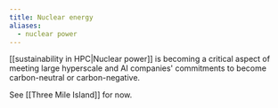 ```yaml
---
title: Nuclear energy
aliases:
  - nuclear power
---
```

[[sustainability in HPC|Nuclear power]] is becoming a critical aspect of meeting large hyperscale and AI companies' commitments to become carbon-neutral or carbon-negative.

See [[Three Mile Island]] for now.